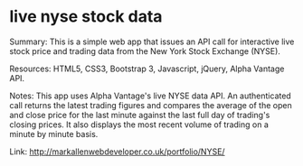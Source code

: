 # live nyse stock data

Summary: This is a simple web app that issues an API call for interactive live stock price and trading data from the New York Stock Exchange (NYSE).

Resources: HTML5, CSS3, Bootstrap 3, Javascript, jQuery, Alpha Vantage API.

Notes: This app uses Alpha Vantage's live NYSE data API. An authenticated call returns the latest trading figures and compares the average of the open and close price for the last minute against the last full day of trading's closing prices. It also displays the most recent volume of trading on a minute by minute basis.

Link: http://markallenwebdeveloper.co.uk/portfolio/NYSE/

